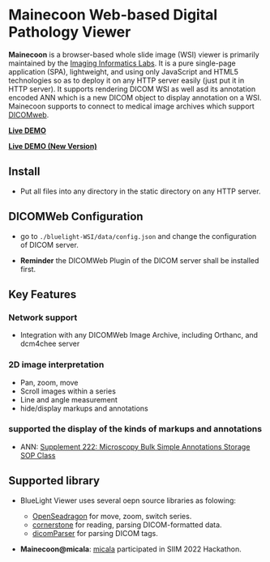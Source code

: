 <h1>Mainecoon Web-based Digital Pathology Viewer</h1>
<p><strong>Mainecoon</strong> is a browser-based whole slide image (WSI) viewer is primarily maintained by the <a href="https://cylab.dicom.tw/">Imaging Informatics Labs</a>. It is a pure single-page application (SPA), lightweight, and using only JavaScript and HTML5 technologies so as to deploy it on any HTTP server easily (just put it in HTTP server). It supports rendering DICOM WSI as well asd its annotation encoded ANN which is a new DICOM object to display annotation on a WSI. Mainecoon supports  to connect to medical image archives which support <a href="https://www.dicomstandard.org/dicomweb/">DICOMweb</a>.

<a href="https://cylab-tw.github.io/mainecoon/search/html/start.html"><strong>Live DEMO</strong></a>&ensp;&ensp;&ensp;

<a href="https://mainecoon.dicom.tw/"><strong>Live DEMO (New Version)</strong></a>&ensp;&ensp;&ensp;

## Install
* Put all files into any directory in the static directory on any HTTP server.

## DICOMWeb Configuration
* go to `./bluelight-WSI/data/config.json` and change the configuration of DICOM server.
 - **Reminder** the DICOMWeb Plugin of the DICOM server shall be installed first. 
 
## Key Features
### Network support
* Integration with any DICOMWeb Image Archive, including Orthanc, and dcm4chee server

### 2D image interpretation
* Pan, zoom, move
* Scroll images within a series
* Line and angle measurement
* hide/display markups and annotations

### supported the display of the kinds of markups and annotations
* ANN: [Supplement 222: Microscopy Bulk Simple Annotations Storage SOP Class](https://www.dicomstandard.org/news-dir/progress/docs/sups/sup222.pdf)

## Supported library
* BlueLight Viewer uses several oepn source libraries as folowing:
  - <a href="https://github.com/taye/interact.js">OpenSeadragon</a> for move, zoom, switch series.
  - <a href="https://github.com/cornerstonejs">cornerstone</a> for reading, parsing DICOM-formatted data.
  - <a href="https://github.com/cornerstonejs/dicomParser">dicomParser</a> for parsing DICOM tags.
  
* **Mainecoon@micala**: [micala](https://tony880321.github.io/micala_SIIM/) participated in SIIM 2022 Hackathon.
